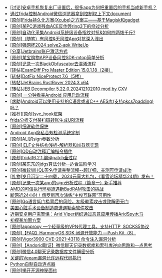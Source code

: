 + [[讨论]安卓手机恢复出厂设置后，很多app为何把重置后的手机当成新手机？](https://bbs.kanxue.com/thread-284762.htm)
+ [通过frida控制Android微信浏览器拿到控制权上下文document](https://bbs.kanxue.com/thread-284761.htm)
+ [[原创]Frida持久化方案(Xcube)之方案三——基于Magisk和gadget](https://bbs.kanxue.com/thread-268896.htm)
+ [[原创]某PC游戏残血ACE反作弊ring3下的绕过分析](https://bbs.kanxue.com/thread-284667.htm)
+ [[原创]自动化采集Android系统级设备指纹对抗&如何四两拨千斤?](https://bbs.kanxue.com/thread-281889.htm)
+ [[原创]（随笔）有风控&无风控App对抗深入浅出](https://bbs.kanxue.com/thread-273838.htm)
+ [[原创]强网杯2024 solve2-apk WriteUp](https://bbs.kanxue.com/thread-284630.htm)
+ [[分享]Jetbrains账户激活方式](https://bbs.kanxue.com/thread-284298.htm)
+ [[原创]某宝购物APP设备风控SDK-mtop简单分析](https://bbs.kanxue.com/thread-284241.htm)
+ [[原创]记录一次BlackObfuscator去混淆流程](https://bbs.kanxue.com/thread-283753.htm)
+ [[转帖]ExamDiff Pro Master Edition 15.0.1.18（2楼）](https://bbs.kanxue.com/thread-282980.htm)
+ [[转帖]DotFix NiceProtect 7.6（5楼）](https://bbs.kanxue.com/thread-277925.htm)
+ [[转帖]JetBrains RustRover 2024.3 x64](https://bbs.kanxue.com/thread-284740.htm)
+ [[转帖]JEB Decompiler 5.22.0.202412102010 mod by CXV](https://bbs.kanxue.com/thread-284763.htm)
+ [[原创] 一分钟看完Android 应用启动流程](https://bbs.kanxue.com/thread-284686.htm)
+ [[求助]Android可以使用支持的C语言或者C++ AES库(支持pkcs7padding)吗？](https://bbs.kanxue.com/thread-284679.htm)
+ [[推荐][原创]svc_hook框架](https://bbs.kanxue.com/thread-284713.htm)
+ [frida分析支付某扫码转账生成URI流程](https://bbs.kanxue.com/thread-284764.htm)
+ [[原创]细说软件保护](https://bbs.kanxue.com/thread-284629.htm)
+ [Android App隐私合规检测系统定制](https://bbs.kanxue.com/thread-284759.htm)
+ [[原创]ALI的sign参数分析](https://bbs.kanxue.com/thread-284292.htm)
+ [[原创] ELF文件结构浅析-解析器和加载器实现](https://bbs.kanxue.com/thread-284556.htm)
+ [[原创]OD自动注释汇编指令插件](https://bbs.kanxue.com/thread-284557.htm)
+ [[原创]frida16.2.1 编译patch全过程](https://bbs.kanxue.com/thread-284739.htm)
+ [[原创]某东东的jdgs算法分析--适合进阶学习](https://bbs.kanxue.com/thread-282780.htm)
+ [[原创]微软WHQL签名申请完整流程--超详细，亲测可申请成功](https://bbs.kanxue.com/thread-282868.htm)
+ [[礼物]岁月沉淀二十四载，2024元宵大礼包，《看雪论坛精华24期》发布！](https://bbs.kanxue.com/thread-280627.htm)
+ [[原创]记录一次某app的sign分析过程（篇章一）新手推荐](https://bbs.kanxue.com/thread-282678.htm)
+ [AMD的可信执行环境遭遇新BadRAM攻击的挑战](https://bbs.kanxue.com/thread-284773.htm)
+ [断网近24小时！俄罗斯再次演练“主权互联网”可用性](https://bbs.kanxue.com/thread-284771.htm)
+ [[原创]Go语言低门槛背后的风险，初级勒索攻击或致解密无门](https://bbs.kanxue.com/thread-284770.htm)
+ [美国心脏手术设备制造商遭遇勒索软件攻击](https://bbs.kanxue.com/thread-284769.htm)
+ [近期安卓用户需警惕：Arid Viper组织通过恶意应用传播AridSpy木马](https://bbs.kanxue.com/thread-284768.htm)
+ [初探某加固方案](https://bbs.kanxue.com/thread-282859.htm)
+ [[原创]appproxy 一个轻量级的VPN代理工具，支持HTTP, SOCKS5协议](https://bbs.kanxue.com/thread-282002.htm)
+ [[原创]【FAQ】HarmonyOS SDK 闭源开放能力 —Push Kit（8）](https://bbs.kanxue.com/thread-284778.htm)
+ [[原创]Vigor3900 CVE-2021-43118 命令注入漏洞分析](https://bbs.kanxue.com/thread-282750.htm)
+ [[原创]【Andorid取证】微信聊天记录数据库和索引库逆向思路和一点思考](https://bbs.kanxue.com/thread-281122.htm)
+ [[原创]微信4.0聊天记录数据库文件解密分析](https://bbs.kanxue.com/thread-284417.htm)
+ [关键的Veeam漏洞允许远程代码执行](https://bbs.kanxue.com/thread-284774.htm)
+ [Python自制自动连点器](https://bbs.kanxue.com/thread-284780.htm)
+ [[原创]揭开开源神秘面纱](https://bbs.kanxue.com/thread-284779.htm)
